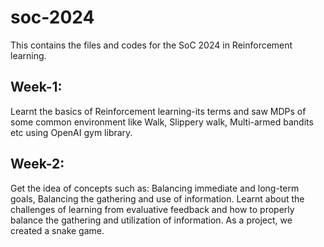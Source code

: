 # soc-2024
This contains the files and codes for the SoC 2024 in Reinforcement learning.
## Week-1:
Learnt the basics of Reinforcement learning-its terms and saw MDPs of some common environment like Walk, Slippery walk, Multi-armed bandits etc using OpenAI gym library.

## Week-2:
Get the idea of concepts such as:  Balancing immediate and long-term goals, Balancing the gathering and use of information. Learnt about the challenges of learning from evaluative feedback and how to properly balance the gathering and utilization of information.
As a project, we created a snake game.
